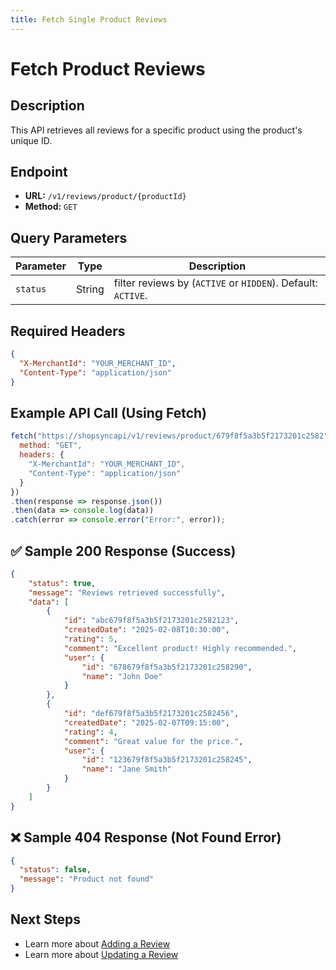 ```yaml
---
title: Fetch Single Product Reviews
---
```


# Fetch Product Reviews

##  Description
This API retrieves all reviews for a specific product using the product's unique ID.

##  Endpoint
- **URL:** `/v1/reviews/product/{productId}`
- **Method:** `GET`

## Query Parameters

| Parameter            | Type   | Description |
|----------------------|--------|-------------|
| `status` | String | filter reviews by (`ACTIVE` or `HIDDEN`). Default: `ACTIVE`. |

##  Required Headers
```json
{
  "X-MerchantId": "YOUR_MERCHANT_ID",
  "Content-Type": "application/json"
}
```

##  Example API Call (Using Fetch)
```javascript
fetch("https://shopsyncapi/v1/reviews/product/679f8f5a3b5f2173201c2582", {
  method: "GET",
  headers: {
    "X-MerchantId": "YOUR_MERCHANT_ID",
    "Content-Type": "application/json"
  }
})
.then(response => response.json())
.then(data => console.log(data))
.catch(error => console.error("Error:", error));
```

## ✅ Sample 200 Response (Success)
```json
{
    "status": true,
    "message": "Reviews retrieved successfully",
    "data": [
        {
            "id": "abc679f8f5a3b5f2173201c2582123",
            "createdDate": "2025-02-08T10:30:00",
            "rating": 5,
            "comment": "Excellent product! Highly recommended.",
            "user": {
                "id": "678679f8f5a3b5f2173201c258290",
                "name": "John Doe"
            }
        },
        {
            "id": "def679f8f5a3b5f2173201c2582456",
            "createdDate": "2025-02-07T09:15:00",
            "rating": 4,
            "comment": "Great value for the price.",
            "user": {
                "id": "123679f8f5a3b5f2173201c258245",
                "name": "Jane Smith"
            }
        }
    ]
}
```

## ❌ Sample 404 Response (Not Found Error)
```json
{
  "status": false,
  "message": "Product not found"
}
```

##  Next Steps
- Learn more about [Adding a Review](./add-review.md)
- Learn more about [Updating a Review](./hide-review.md)